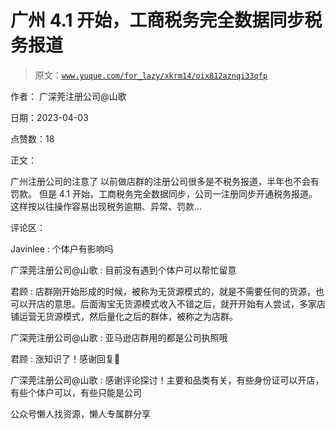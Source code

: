 # 广州 4.1 开始，工商税务完全数据同步税务报道

> 原文：[`www.yuque.com/for_lazy/xkrm14/oix812aznqi33qfp`](https://www.yuque.com/for_lazy/xkrm14/oix812aznqi33qfp)



作者： 广深莞注册公司@山歌



日期：2023-04-03



点赞数：18

<ne-hole id="ueaa2ec9b" data-lake-id="ueaa2ec9b">

正文：



广州注册公司的注意了 以前做店群的注册公司很多是不税务报道，半年也不会有罚款。 但是 4.1 开始，工商税务完全数据同步，公司一注册同步开通税务报道。 这样按以往操作容易出现税务逾期、异常、罚款…

<ne-hole id="u9494e3e4" data-lake-id="u9494e3e4">

评论区：



Javinlee : 个体户有影响吗



广深莞注册公司@山歌 : 目前没有遇到个体户可以帮忙留意



君顾 : 店群刚开始形成的时候，被称为无货源模式的，就是不需要任何的货源，也可以开店的意思。后面淘宝无货源模式收入不错之后，就开开始有人尝试，多家店铺运营无货源模式，然后量化之后的群体，被称之为店群。



广深莞注册公司@山歌 : 亚马逊店群用的都是公司执照哦



君顾 : 涨知识了！感谢回复🙏



广深莞注册公司@山歌 : 感谢评论探讨！主要和品类有关，有些身份证可以开店，有些个体户可以，有些只能是公司

<ne-hole id="ub63974f6" data-lake-id="ub63974f6">

公众号懒人找资源，懒人专属群分享

</ne-hole></ne-hole></ne-hole>